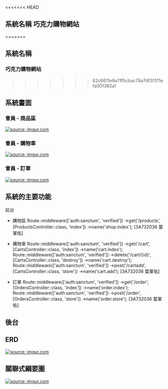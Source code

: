 <<<<<<< HEAD
## 系統名稱 巧克力購物網站
=======

## 系統名稱 
### 巧克力購物網站

>>>>>>> 82c6611e8a7ff5cbac78a7df3f311efa001382a1

## 系統畫面

### 會員 - 商品區

<a href="https://i.imgur.com/jwiiz9y.png"><img src="https://i.imgur.com/jwiiz9y.png" title="source: imgur.com" /></a>

### 會員 - 購物車

<a href="https://i.imgur.com/SQvZGp4.png"><img src="https://i.imgur.com/SQvZGp4.png" title="source: imgur.com" /></a>

### 會員 - 訂單

<a href="https://i.imgur.com/IXJ2E3B.png"><img src="https://i.imgur.com/IXJ2E3B.png" title="source: imgur.com" /></a>

## 系統的主要功能

前台

- 購物區 Route::middleware(['auth:sanctum', 'verified'])
  ->get('/products', [ProductsController::class, 'index'])
  ->name('shop.index');
  [3A732036 葉軍佑]

- 購物車 Route::middleware(['auth:sanctum', 'verified'])
  ->get('/cart', [CartsController::class, 'index'])
  ->name('cart.index'); Route::middleware(['auth:sanctum', 'verified'])
  ->delete('/cart/{id}', [CartsController::class, 'destroy'])
  ->name('cart.destroy'); Route::middleware(['auth:sanctum', 'verified'])
  ->post('/cartadd', [CartsController::class, 'store'])
  ->name('cart.add');
  [3A732036 葉軍佑]

- 訂單 Route::middleware(['auth:sanctum', 'verified'])
  ->get('/order', [OrdersController::class, 'index'])
  ->name('order.index'); Route::middleware(['auth:sanctum', 'verified'])
  ->post('/order', [OrdersController::class, 'store'])
  ->name('order.store');
  [3A732036 葉軍佑]

後台
- 

## ERD

<a href="https://i.imgur.com/ImEDf48.png"><img src="https://i.imgur.com/ImEDf48.png" title="source: imgur.com" /></a>

## 關聯式綱要圖

<a href="https://i.imgur.com/vNMR9ld.jpg"><img src="https://i.imgur.com/vNMR9ld.jpg" title="source: imgur.com" /></a>



